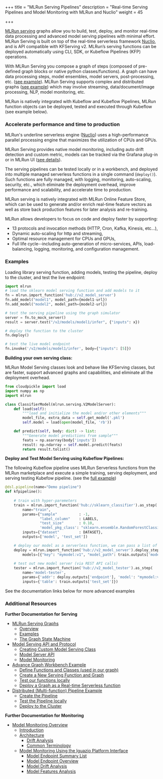
+++
title = "MLRun Serving Pipelines"
description = "Real-time Serving Pipelines and Model Monitoring with MLRun and Nuclio"
weight = 45

+++                 


[MLRun serving](https://docs.mlrun.org/en/latest/serving/build-graph-model-serving.html) graphs allow you to build, test, deploy, and monitor real-time data processing and advanced model serving pipelines with minimal effort.
MLRun Serving is built on top of the real-time serverless framework [Nuclio](https://github.com/nuclio/nuclio), and is API compatible with KFServing v2. MLRun’s serving functions can be deployed automatically using CLI, SDK, or Kubeflow Pipelines (KFP) operations.

With MLRun Serving you compose a graph of steps (composed of pre-defined graph blocks or native python classes/functions).
A graph can have data processing steps, model ensembles, model servers, post-processing, etc. ([see example](https://docs.mlrun.org/en/latest/serving/graph-example.html)). 
MLRun Serving supports complex and distributed graphs ([see example](https://docs.mlrun.org/en/latest/serving/distributed-graph.html)) 
which may involve streaming, data/document/image processing, NLP, model monitoring, etc.  

MLRun is natively integrated with Kubeflow and Kubeflow Pipelines, MLRun function objects can be deployed, tested and executed through Kubeflow (see example below).  

### Accelerate performance and time to production

MLRun's underline serverless engine ([Nuclio](https://nuclio.io/)) uses a high-performance parallel processing engine that maximizes the utilization of CPUs and GPUs. 

MLRun Serving provides native model monitoring, including auto drift detection and custom metric, models can be tracked via the Grafana plug-in or in MLRun UI ([see details](https://docs.mlrun.org/en/latest/model_monitoring/index.html)). 

The serving pipelines can be tested locally or in a workbench, and deployed into multiple managed serverless functions in a single command (`deploy()`). Such functions are fully managed, with logging, monitoring, auto-scaling, security, etc., which eliminate the deployment overhead, improve performance and scalability, and accelerate time to production.   

MLRun serving is natively integrated with MLRun Online Feature Store, which can be used to generate and/or enrich real-time feature vectors as well as store back production features for later analysis and re-training.

MLRun allows developers to focus on code and deploy faster by supporting: 

- 13 protocols and invocation methods (HTTP, Cron, Kafka, Kinesis, etc...), 
- Dynamic auto-scaling for http and streaming,
- Optimal resource management for CPUs and GPUs,
- Full life cycle--including auto-generation of micro-services, APIs, load-balancing, logging, monitoring, and configuration management.

### Examples

Loading library serving function, adding models, testing the pipeline, deploy to the cluster, and test the live endpoint:

```python
import mlrun  
# load the sklearn model serving function and add models to it  
fn = mlrun.import_function('hub://v2_model_server')
fn.add_model("model1", model_path={model1-url})
fn.add_model("model2", model_path={model2-url})

# test the serving pipeline using the graph simulator
server = fn.to_mock_server()
result = server.test("/v2/models/model1/infer", {"inputs": x})

# deploy the function to the cluster
fn.deploy()

# test the live model endpoint
fn.invoke('/v2/models/model1/infer', body={"inputs": [5]})
```

**Building your own serving class:**

MLRun Model Serving classes look and behave like KFServing classes, but are faster, support advanced graphs and capabilities, and eliminate all the deployment overhead.

```python
from cloudpickle import load
import numpy as np
import mlrun

class ClassifierModel(mlrun.serving.V2ModelServer):
    def load(self):
        """load and initialize the model and/or other elements"""
        model_file, extra_data = self.get_model('.pkl')
        self.model = load(open(model_file, 'rb'))

    def predict(self, body: dict) -> list:
        """Generate model predictions from sample"""
        feats = np.asarray(body['inputs'])
        result: np.ndarray = self.model.predict(feats)
        return result.tolist()
```

**Deploy and Test Model Serving using Kubeflow Pipelines:**

The following Kubeflow pipeline uses MLRun Serverless functions from the MLRun marketplace and 
execute a simple training, serving deployment, and serving testing Kubefow pipeline. 
(see the [full example](https://github.com/mlrun/demos/blob/0.6.x/scikit-learn-pipeline/sklearn-project.ipynb)) 

```python
@dsl.pipeline(name="Demo pipeline")
def kfpipeline():
      
    # train with hyper-paremeters 
    train = mlrun.import_function('hub://sklearn_classifier').as_step(
        name="train",
        params={"sample"          : -1, 
                "label_column"    : LABELS,
                "test_size"       : 0.10,
                'model_pkg_class': "sklearn.ensemble.RandomForestClassifier"},
        inputs={"dataset"         : DATASET},
        outputs=['model', 'test_set'])

    # deploy our model as a serverless function, we can pass a list of models to serve 
    deploy = mlrun.import_function('hub://v2_model_server').deploy_step(
        models=[{"key": "mymodel:v1", "model_path": train.outputs['model']}])
    
    # test out new model server (via REST API calls)
    tester = mlrun.import_function('hub://v2_model_tester').as_step(
        name='model-tester',
        params={'addr': deploy.outputs['endpoint'], 'model': "mymodel:v1"},
        inputs={'table': train.outputs['test_set']})
```

See the documentation links below for more advanced examples

### Additional Resources

**Further Documentation for Serving**

- [MLRun Serving Graphs](https://docs.mlrun.org/en/latest/serving/serving-graph.html)
	- [Overview](https://docs.mlrun.org/en/latest/serving/serving-graph.html#overview)
	- [Examples](https://docs.mlrun.org/en/latest/serving/serving-graph.html#examples)
	- [The Graph State Machine](https://docs.mlrun.org/en/latest/serving/serving-graph.html#the-graph-state-machine)
- [Model Serving API and Protocol](https://docs.mlrun.org/en/latest/serving/model-api.html)
	- [Creating Custom Model Serving Class](https://docs.mlrun.org/en/latest/serving/model-api.html#creating-custom-model-serving-class)
	- [Model Server API](https://docs.mlrun.org/en/latest/serving/model-api.html#model-server-api)
	- [Model Monitoring](https://docs.mlrun.org/en/latest/serving/model-api.html#model-monitoring)
- [Advance Graph Workbench Example](https://docs.mlrun.org/en/latest/serving/graph-example.html)
	- [Define Functions and Classes (used in our graph)](https://docs.mlrun.org/en/latest/serving/graph-example.html#define-functions-and-classes-used-in-our-graph)
	- [Create a New Serving Function and Graph](https://docs.mlrun.org/en/latest/serving/graph-example.html#create-a-new-serving-function-and-graph) 
	- [Test our functions locally](https://docs.mlrun.org/en/latest/serving/graph-example.html#test-our-function-locally) 
	- [Deploy a Graph as a Real-time Serverless function](https://docs.mlrun.org/en/latest/serving/graph-example.html#deploy-the-graph-as-a-real-time-serverless-function)
- [Distributed (Multi-function) Pipeline Example](https://docs.mlrun.org/en/latest/serving/distributed-graph.html) 
	- [Create the Pipeline](https://docs.mlrun.org/en/latest/serving/distributed-graph.html#create-the-pipeline) 
	- [Test the Pipeline locally](https://docs.mlrun.org/en/latest/serving/distributed-graph.html#test-the-pipeline-locally)
	- [Deploy to the Cluster](https://docs.mlrun.org/en/latest/serving/distributed-graph.html#deploy-to-the-cluster) 


**Further Documentation for Monitoring**

- [Model Monitoring Overview](https://docs.mlrun.org/en/latest/model_monitoring/model-monitoring-deployment.html) 
	- [Introduction](https://docs.mlrun.org/en/latest/model_monitoring/model-monitoring-deployment.html#introduction)
	- [Architecture](https://docs.mlrun.org/en/latest/model_monitoring/model-monitoring-deployment.html#architecture) 
		- [Drift Analysis](https://docs.mlrun.org/en/latest/model_monitoring/model-monitoring-deployment.html#drift-analysis) 
		- [Common Terminology](https://docs.mlrun.org/en/latest/model_monitoring/model-monitoring-deployment.html#common-terminology) 
	- [Model Monitoring Using the Iguazio Platform Interface](https://docs.mlrun.org/en/latest/model_monitoring/model-monitoring-deployment.html#model-monitoring-using-the-iguazio-platform-interface) 
		- [Model Endpoint Summary List](https://docs.mlrun.org/en/latest/model_monitoring/model-monitoring-deployment.html#model-endpoint-summary-list) 
		- [Model Endpoint Overview](https://docs.mlrun.org/en/latest/model_monitoring/model-monitoring-deployment.html#model-endpoint-overview) 
		- [Model Drift Analysis](https://docs.mlrun.org/en/latest/model_monitoring/model-monitoring-deployment.html#model-drift-analysis) 
		- [Model Features Analysis](https://docs.mlrun.org/en/latest/model_monitoring/model-monitoring-deployment.html#model-features-analysis) 
